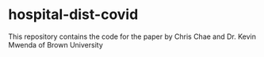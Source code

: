 # hospital-dist-covid

This repository contains the code for the paper by Chris Chae and Dr. Kevin Mwenda of Brown University
